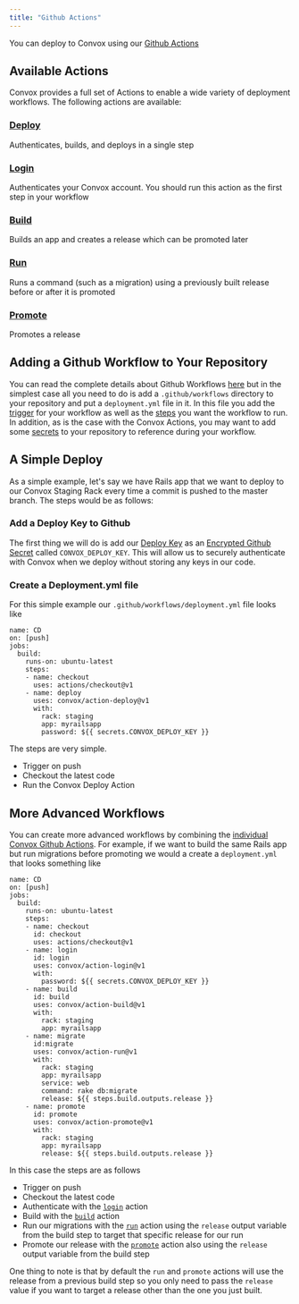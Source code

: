 ```yaml
---
title: "Github Actions"
---
```


You can deploy to Convox using our [Github Actions](https://github.com/marketplace/actions/convox-deploy)

## Available Actions
Convox provides a full set of Actions to enable a wide variety of deployment workflows. The following actions are available:
### [Deploy](https://github.com/convox/action-deploy)
Authenticates, builds, and deploys in a single step
### [Login](https://github.com/convox/action-login)
Authenticates your Convox account. You should run this action as the first step in your workflow
### [Build](https://github.com/convox/action-build)
Builds an app and creates a release which can be promoted later
### [Run](https://github.com/convox/action-run) 
Runs a command (such as a migration) using a previously built release before or after it is promoted
### [Promote](https://github.com/convox/action-promote)
Promotes a release 


## Adding a Github Workflow to Your Repository
You can read the complete details about Github Workflows [here](https://help.github.com/en/actions/automating-your-workflow-with-github-actions/configuring-a-workflow) but in the simplest case all you need to do is add a `.github/workflows` directory to your repository and put a `deployment.yml` file in it. In this file you add the [trigger](https://help.github.com/en/articles/events-that-trigger-workflows#webhook-events) for your workflow as well as the  [steps](https://help.github.com/en/actions/automating-your-workflow-with-github-actions/workflow-syntax-for-github-actions#jobsjob_idsteps) you want the workflow to run. In addition, as is the case with the Convox Actions, you may want to add some [secrets](https://help.github.com/en/actions/automating-your-workflow-with-github-actions/creating-and-using-encrypted-secrets) to your repository to reference during your workflow.

## A Simple Deploy
As a simple example, let's say we have Rails app that we want to deploy to our Convox Staging Rack every time a commit is pushed to the master branch. The steps would be as follows:
### Add a Deploy Key to Github
The first thing we will do is add our [Deploy Key](https://docsv2.convox.com/console/deploy-keys) as an [Encrypted Github Secret](https://help.github.com/en/actions/automating-your-workflow-with-github-actions/creating-and-using-encrypted-secrets) called `CONVOX_DEPLOY_KEY`. This will allow us to securely authenticate with Convox when we deploy without storing any keys in our code.
### Create a Deployment.yml file
For this simple example our `.github/workflows/deployment.yml` file looks like
```
name: CD
on: [push]
jobs:
  build:
    runs-on: ubuntu-latest
    steps:
    - name: checkout
      uses: actions/checkout@v1
    - name: deploy
      uses: convox/action-deploy@v1
      with:
        rack: staging
        app: myrailsapp
        password: ${{ secrets.CONVOX_DEPLOY_KEY }}
```
The steps are very simple.
* Trigger on push
* Checkout the latest code
* Run the Convox Deploy Action
## More Advanced Workflows
You can create more advanced workflows by combining the [individual Convox Github Actions](#available-actions). For example, if we want to build the same Rails app but run migrations before promoting we would a create a `deployment.yml` that looks something like
```
name: CD
on: [push]
jobs:
  build:
    runs-on: ubuntu-latest
    steps:
    - name: checkout
      id: checkout
      uses: actions/checkout@v1
    - name: login
      id: login
      uses: convox/action-login@v1
      with:
        password: ${{ secrets.CONVOX_DEPLOY_KEY }}
    - name: build
      id: build
      uses: convox/action-build@v1
      with:
        rack: staging
        app: myrailsapp
    - name: migrate
      id:migrate
      uses: convox/action-run@v1
      with:
        rack: staging
        app: myrailsapp
        service: web
        command: rake db:migrate
        release: ${{ steps.build.outputs.release }}
    - name: promote
      id: promote
      uses: convox/action-promote@v1
      with:
        rack: staging
        app: myrailsapp
        release: ${{ steps.build.outputs.release }}
```
In this case the steps are as follows
* Trigger on push
* Checkout the latest code
* Authenticate with the [`login`](#loginhttpsgithubcomconvoxaction-login) action
* Build with the [`build`](#buildhttpsgithubcomconvoxaction-build) action
* Run our migrations with the [`run`](#runhttpsgithubcomconvoxaction-run) action using the `release` output variable from the build step to target that specific release for our run
* Promote our release with the [`promote`](#promotehttpsgithubcomconvoxaction-promote) action also using the `release` output variable from the build step

One thing to note is that by default the `run` and `promote` actions will use the release from a previous build step so you only need to pass the `release` value if you want to target a release other than the one you just built.

